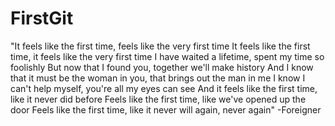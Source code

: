 # FirstGit
"It feels like the first time, feels like the very first time
It feels like the first time, it feels like the very first time
I have waited a lifetime, spent my time so foolishly
But now that I found you, together we'll make history
And I know that it must be the woman in you, that brings out the man in me
I know I can't help myself, you're all my eyes can see
And it feels like the first time, like it never did before
Feels like the first time, like we've opened up the door
Feels like the first time, like it never will again, never again"
-Foreigner